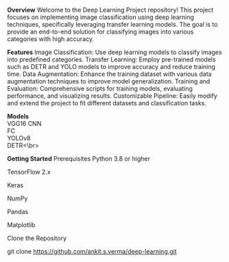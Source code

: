 **Overview**
Welcome to the Deep Learning Project repository! This project focuses on implementing image classification using deep learning techniques, specifically leveraging transfer learning models. The goal is to provide an end-to-end solution for classifying images into various categories with high accuracy.

**Features**
Image Classification: Use deep learning models to classify images into predefined categories.
Transfer Learning: Employ pre-trained models such as DETR and YOLO models to improve accuracy and reduce training time.
Data Augmentation: Enhance the training dataset with various data augmentation techniques to improve model generalization.
Training and Evaluation: Comprehensive scripts for training models, evaluating performance, and visualizing results.
Customizable Pipeline: Easily modify and extend the project to fit different datasets and classification tasks.

**Models**
  <br>VGG16 
  CNN  
  FC  
  YOLOv8  
  DETR<\br>

**Getting Started**
Prerequisites
  Python 3.8 or higher
  
  TensorFlow 2.x
  
  Keras
  
  NumPy
  
  Pandas
  
  Matplotlib

Clone the Repository

git clone https://github.com/ankit.s.verma/deep-learning.git
